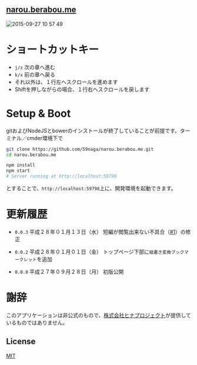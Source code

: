 [narou.berabou.me](http://narou.berabou.me/)
---

![2015-09-27 10 57 49](https://cloud.githubusercontent.com/assets/1548478/10120736/be1b5182-6506-11e5-9b9e-32ac6a12f428.png)

# ショートカットキー
* `j/z` 次の章へ進む
* `k/x` 前の章へ戻る
* それ以外は、１行左へスクロールを進めます
* Shiftを押しながらの場合、１行右へスクロールを戻します

# Setup & Boot

gitおよびNodeJSとbowerのインストールが終了していることが前提です。ターミナル／cmder環境下で

```bash
git clone https://github.com/59naga/narou.berabou.me.git
cd narou.berabou.me

npm install
npm start
# Server running at http://localhost:59798
```

とすることで、`http://localhost:59798`上に、開発環境を起動できます。

# 更新履歴

* `0.0.3` 平成２８年０１月１３日（水）
  短編が閲覧出来ない不具合（[#1][#1]）の修正

* `0.0.2` 平成２８年０１月０１日（金）
  トップページ下部に`縦書き変換ブックマークレット`を追加

* `0.0.0` 平成２７年０９月２８日（月）
  初版公開

[#1]: https://github.com/59naga/narou.berabou.me/issues/1

# 謝辞

このアプリケーションは非公式のもので、[株式会社ヒナプロジェクト](http://hinaproject.co.jp/)が提供しているものではありません。

License
---
[MIT][License]

[License]: http://59naga.mit-license.org/
